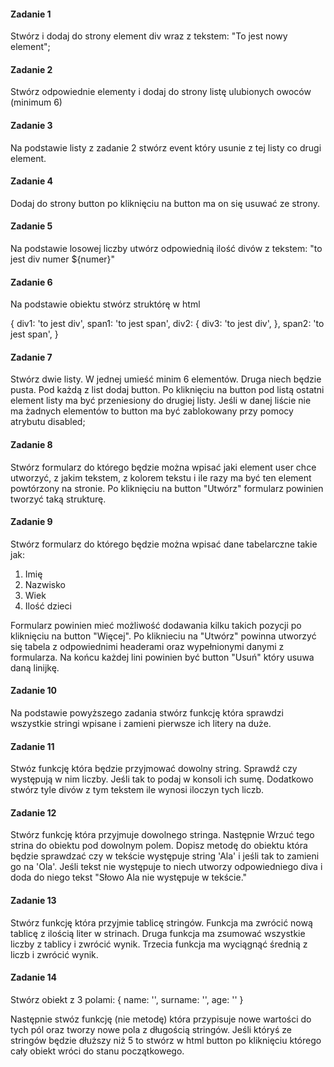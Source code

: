 #### Zadanie 1

Stwórz i dodaj do strony element div wraz z tekstem: "To jest nowy element";

#### Zadanie 2

Stwórz odpowiednie elementy i dodaj do strony listę ulubionych owoców (minimum 6)

#### Zadanie 3

Na podstawie listy z zadanie 2 stwórz event który usunie z tej listy co drugi element.

#### Zadanie 4

Dodaj do strony button po kliknięciu na button ma on się usuwać ze strony.

#### Zadanie 5

Na podstawie losowej liczby utwórz odpowiednią ilość divów z tekstem: "to jest div numer ${numer}"

#### Zadanie 6

Na podstawie obiektu stwórz struktórę w html

{
    div1: 'to jest div',
    span1: 'to jest span',
    div2: {
        div3: 'to jest div',
    },
    span2: 'to jest span',
}

#### Zadanie 7

Stwórz dwie listy. W jednej umieść minim 6 elementów. Druga niech będzie pusta. Pod każdą z list dodaj button. Po kliknięciu na button pod listą ostatni element listy ma być przeniesiony do drugiej listy. Jeśli w danej liście nie ma żadnych elementów to button ma być zablokowany przy pomocy atrybutu disabled;

#### Zadanie 8

Stwórz formularz do którego będzie można wpisać jaki element user chce utworzyć, z jakim tekstem, z kolorem tekstu i ile razy ma być ten element powtórzony na stronie. Po kliknięciu na button "Utwórz" formularz powinien tworzyć taką strukturę.

#### Zadanie 9

Stwórz formularz do którego będzie można wpisać dane tabelarczne takie jak:

1. Imię
2. Nazwisko
3. Wiek
4. Ilość dzieci

Formularz powinien mieć możliwość dodawania kilku takich pozycji po kliknięciu na button "Więcej". Po kliknieciu na "Utwórz" powinna utworzyć się tabela z odpowiednimi headerami oraz wypełnionymi danymi z formularza. Na końcu każdej lini powinien być button "Usuń" który usuwa daną linijkę.


#### Zadanie 10

Na podstawie powyższego zadania stwórz funkcję która sprawdzi wszystkie stringi wpisane i zamieni pierwsze ich litery na duże. 

#### Zadanie 11

Stwóz funkcję która będzie przyjmować dowolny string. Sprawdź czy występują w nim liczby. Jeśli tak to podaj w konsoli ich sumę. Dodatkowo stwórz tyle divów z tym tekstem ile wynosi iloczyn tych liczb.

#### Zadanie 12

Stwórz funkcję która przyjmuje dowolnego stringa. Następnie Wrzuć tego strina do obiektu pod dowolnym polem. Dopisz metodę do obiektu która będzie sprawdzać czy w tekście występuje string 'Ala' i jeśli tak to zamieni go na 'Ola'. Jeśli tekst nie występuje to niech utworzy odpowiedniego diva i doda do niego tekst "Słowo Ala nie występuje w tekście."

#### Zadanie 13

Stwórz funkcję która przyjmie tablicę stringów. Funkcja ma zwrócić nową tablicę z ilością liter w strinach. Druga funkcja ma zsumować wszystkie liczby z tablicy i zwrócić wynik. Trzecia funkcja ma wyciągnąć średnią z liczb i zwrócić wynik.

#### Zadanie 14 

Stwórz obiekt z 3 polami:
{
    name: '',
    surname: '',
    age: ''
}

Następnie stwóz funkcję (nie metodę) która przypisuje nowe wartości do tych pól oraz tworzy nowe pola z długością stringów. Jeśli któryś ze stringów będzie dłuższy niż 5 to stwórz w html button po kliknięciu którego cały obiekt wróci do stanu początkowego.